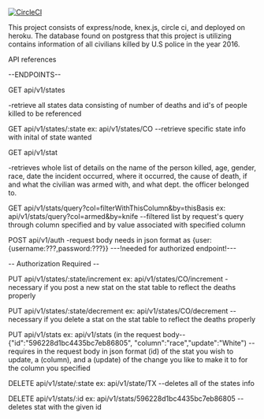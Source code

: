 [![CircleCI](https://circleci.com/gh/cjorda15/brob/tree/master.svg?style=svg)](https://circleci.com/gh/cjorda15/brob/tree/master)

This project consists of express/node, knex.js, circle ci, and deployed on heroku. The database found on postgress that this project is utilizing contains information of all civilians killed by U.S police in the year 2016.

API references

--ENDPOINTS--


GET api/v1/states

-retrieve all states data consisting of number of deaths and id's of people killed to be referenced

GET api/v1/states/:state
ex: api/v1/states/CO
--retrieve specific state info with inital of state wanted

GET api/v1/stat

-retrieves whole list of details on the name of the person killed, age, gender, race, date the incident occurred, where it occurred, the cause of death, if and what the civilian was armed with, and what dept. the officer belonged to.

GET api/v1/stats/query?col=filterWithThisColumn&by=thisBasis
ex: api/v1/stats/query?col=armed&by=knife
--filtered list by request's query through column specified and by value associated with specified column  

POST api/v1/auth
-request body needs in json format as {user:{username:???,password:???}}
---!needed for authorized endpoint!---

-- Authorization Required --

PUT api/v1/states/:state/increment
ex: api/v1/states/CO/increment
-necessary if you post a new stat on the stat table to reflect the deaths properly


PUT api/v1/states/:state/decrement
ex: api/v1/states/CO/decrement
--necessary if you delete a stat on the stat table to reflect the deaths properly

PUT api/v1/stats
ex: api/v1/stats (in the request body-- {"id":"596228d1bc4435bc7eb86805",
  "column":"race","update":"White")
--requires in the request body in json format (id) of the stat you wish to update, a (column), and a (update) of the change you like to make it to for the column you specified

DELETE api/v1/state/:state
ex: api/v1/state/TX
--deletes all of the states info

DELETE api/v1/stats/:id
ex: api/v1/stats/596228d1bc4435bc7eb86805
--deletes stat with the given id
